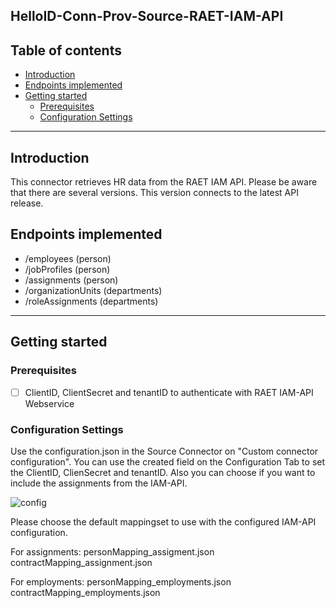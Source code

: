 ## HelloID-Conn-Prov-Source-RAET-IAM-API

## Table of contents
- [Introduction](#Introduction)
- [Endpoints implemented](#Endpoints-implemented)
- [Getting started](#Getting-started)
  + [Prerequisites](#Prerequisites)
  + [Configuration Settings](#Configuration-Settings)
  
---

## Introduction

This connector retrieves HR data from the RAET IAM API. Please be aware that there are several versions. This version connects to the latest API release.

## Endpoints implemented

- /employees  (person)
- /jobProfiles (person)
- /assignments (person)
- /organizationUnits (departments)
- /roleAssignments (departments)

---

## Getting started

### Prerequisites

 - [ ] ClientID, ClientSecret and tenantID to authenticate with RAET IAM-API Webservice


### Configuration Settings
Use the configuration.json in the Source Connector on "Custom connector configuration". You can use the created field on the Configuration Tab to set the ClientID, ClienSecret and tenantID. Also you can choose if you want to include the assignments from the IAM-API.

![config](https://user-images.githubusercontent.com/67468224/110907438-ad492e80-830d-11eb-9507-7b7a61fe2b0d.jpg)

Please choose the default mappingset to use with the configured IAM-API configuration.

For assignments:
personMapping_assigment.json
contractMapping_assignment.json

For employments:
personMapping_employments.json
contractMapping_employments.json
